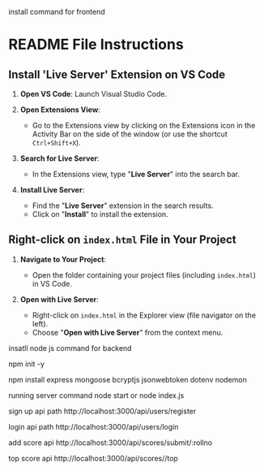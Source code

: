 

install command for frontend 

# README File Instructions

## Install 'Live Server' Extension on VS Code

1. **Open VS Code**: Launch Visual Studio Code.
   
2. **Open Extensions View**:
   - Go to the Extensions view by clicking on the Extensions icon in the Activity Bar on the side of the window (or use the shortcut `Ctrl+Shift+X`).

3. **Search for Live Server**:
   - In the Extensions view, type "**Live Server**" into the search bar.

4. **Install Live Server**:
   - Find the "**Live Server**" extension in the search results.
   - Click on "**Install**" to install the extension.

## Right-click on `index.html` File in Your Project

1. **Navigate to Your Project**:
   - Open the folder containing your project files (including `index.html`) in VS Code.

2. **Open with Live Server**:
   - Right-click on `index.html` in the Explorer view (file navigator on the left).
   - Choose "**Open with Live Server**" from the context menu.

















insatll node js command for backend

npm init -y

npm install express mongoose bcryptjs jsonwebtoken dotenv nodemon

running server command node start or node index.js

sign up api path http://localhost:3000/api/users/register

login api path http://localhost:3000/api/users/login

add score api http://localhost:3000/api/scores/submit/:rollno

top score api http://localhost:3000/api/scores//top




